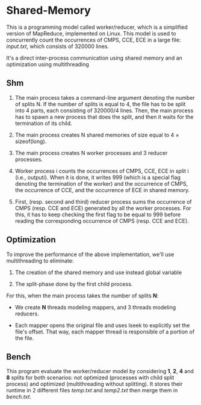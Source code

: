﻿
# Shared-Memory



This is a programming model called worker/reducer, which is a simplified version of MapReduce, implemented on Linux. This model is used to concurrently count the occurrences of CMPS, CCE, ECE in a large file: *input.txt*, which consists of 320000 lines.

It's a direct inter-process communication using shared memory and an optimization using multithreading

## Shm
1. The main process takes a command-line argument denoting the number of splits N. If the number of splits is equal to 4, the file has to be split into 4 parts, each consisting of 320000/4 lines. Then, the main process has to spawn a new process that does the split, and then it waits for the termination of its child. 

2. The main process creates N shared memories of size equal to 4 × sizeof(long).
3. The main process creates N worker processes and 3 reducer processes.
4. Worker process i counts the occurrences of CMPS, CCE, ECE in split i (i.e., outputi). When it is done, it writes 999 (which is a special flag denoting the termination of the worker) and the occurrence of CMPS, the occurrence of CCE, and the occurrence of ECE in shared memory.
5. First, (resp. second and third) reducer process sums the occurrence of CMPS (resp. CCE and ECE) generated by all the worker processes. For this, it has to keep checking the first flag to be equal to 999 before reading the corresponding occurrence of CMPS (resp. CCE and ECE).

## Optimization
To improve the performance of the above implementation, we'll use multithreading to eliminate:

 1. The creation of the shared memory and use instead global variable
 
2. The split-phase done by the first child process. 

For this, when the main process takes the number of splits **N**:

- We create **N** threads modeling mappers, and 3 threads modeling reducers.

- Each mapper opens the original file and uses lseek to
explicitly set the file's offset. That way, each mapper thread is responsible of a portion of the file.


## Bench 
This program evaluate the worker/reducer model by considering **1**, **2**, **4** and **8** splits for both scenarios: not optimized (processes with child split process) and optimized (multithreading without splitting). It stores their runtime in 2 different files *temp.txt* and *temp2.txt* then merge them in *bench.txt*.

